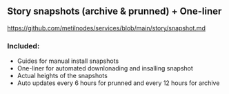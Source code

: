## Story snapshots (archive & prunned) + One-liner

https://github.com/metilnodes/services/blob/main/story/snapshot.md

### Included:
- Guides for manual install snapshots
- One-liner for automated downlonading and insalling snapshot
- Actual heights of the snapshots
- Auto updates every 6 hours for prunned and every 12 hours for archive
